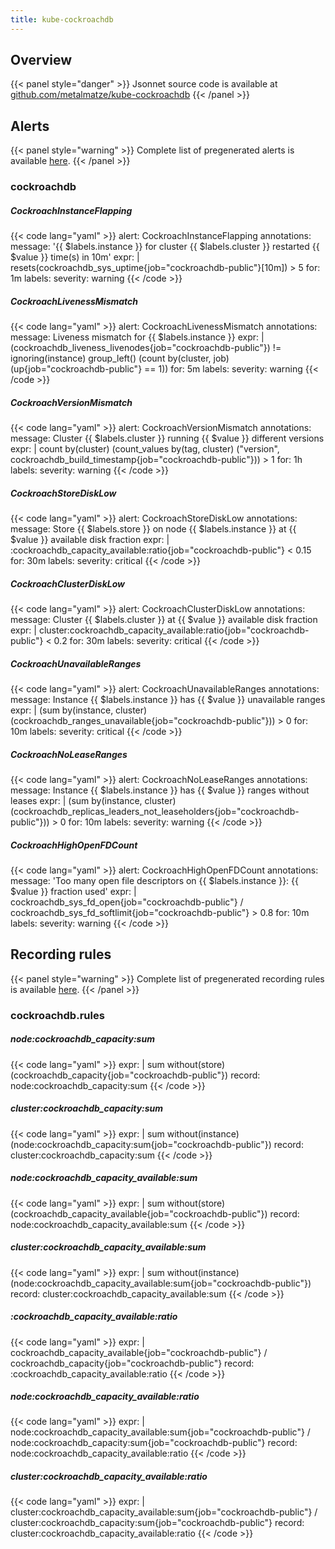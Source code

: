 ```yaml
---
title: kube-cockroachdb
---
```


## Overview



{{< panel style="danger" >}}
Jsonnet source code is available at [github.com/metalmatze/kube-cockroachdb](https://github.com/metalmatze/kube-cockroachdb/tree/master/monitoring)
{{< /panel >}}

## Alerts

{{< panel style="warning" >}}
Complete list of pregenerated alerts is available [here](https://github.com/monitoring-mixins/website/blob/master/assets/kube-cockroachdb/alerts.yaml).
{{< /panel >}}

### cockroachdb

##### CockroachInstanceFlapping

{{< code lang="yaml" >}}
alert: CockroachInstanceFlapping
annotations:
  message: '{{ $labels.instance }} for cluster {{ $labels.cluster }} restarted {{
    $value }} time(s) in 10m'
expr: |
  resets(cockroachdb_sys_uptime{job="cockroachdb-public"}[10m]) > 5
for: 1m
labels:
  severity: warning
{{< /code >}}
 
##### CockroachLivenessMismatch

{{< code lang="yaml" >}}
alert: CockroachLivenessMismatch
annotations:
  message: Liveness mismatch for {{ $labels.instance }}
expr: |
  (cockroachdb_liveness_livenodes{job="cockroachdb-public"})
    !=
  ignoring(instance) group_left() (count by(cluster, job) (up{job="cockroachdb-public"} == 1))
for: 5m
labels:
  severity: warning
{{< /code >}}
 
##### CockroachVersionMismatch

{{< code lang="yaml" >}}
alert: CockroachVersionMismatch
annotations:
  message: Cluster {{ $labels.cluster }} running {{ $value }} different versions
expr: |
  count by(cluster) (count_values by(tag, cluster) ("version", cockroachdb_build_timestamp{job="cockroachdb-public"})) > 1
for: 1h
labels:
  severity: warning
{{< /code >}}
 
##### CockroachStoreDiskLow

{{< code lang="yaml" >}}
alert: CockroachStoreDiskLow
annotations:
  message: Store {{ $labels.store }} on node {{ $labels.instance }} at {{ $value }}
    available disk fraction
expr: |
  :cockroachdb_capacity_available:ratio{job="cockroachdb-public"} < 0.15
for: 30m
labels:
  severity: critical
{{< /code >}}
 
##### CockroachClusterDiskLow

{{< code lang="yaml" >}}
alert: CockroachClusterDiskLow
annotations:
  message: Cluster {{ $labels.cluster }} at {{ $value }} available disk fraction
expr: |
  cluster:cockroachdb_capacity_available:ratio{job="cockroachdb-public"} < 0.2
for: 30m
labels:
  severity: critical
{{< /code >}}
 
##### CockroachUnavailableRanges

{{< code lang="yaml" >}}
alert: CockroachUnavailableRanges
annotations:
  message: Instance {{ $labels.instance }} has {{ $value }} unavailable ranges
expr: |
  (sum by(instance, cluster) (cockroachdb_ranges_unavailable{job="cockroachdb-public"})) > 0
for: 10m
labels:
  severity: critical
{{< /code >}}
 
##### CockroachNoLeaseRanges

{{< code lang="yaml" >}}
alert: CockroachNoLeaseRanges
annotations:
  message: Instance {{ $labels.instance }} has {{ $value }} ranges without leases
expr: |
  (sum by(instance, cluster) (cockroachdb_replicas_leaders_not_leaseholders{job="cockroachdb-public"})) > 0
for: 10m
labels:
  severity: warning
{{< /code >}}
 
##### CockroachHighOpenFDCount

{{< code lang="yaml" >}}
alert: CockroachHighOpenFDCount
annotations:
  message: 'Too many open file descriptors on {{ $labels.instance }}: {{ $value }}
    fraction used'
expr: |
  cockroachdb_sys_fd_open{job="cockroachdb-public"} / cockroachdb_sys_fd_softlimit{job="cockroachdb-public"} > 0.8
for: 10m
labels:
  severity: warning
{{< /code >}}
 
## Recording rules

{{< panel style="warning" >}}
Complete list of pregenerated recording rules is available [here](https://github.com/monitoring-mixins/website/blob/master/assets/kube-cockroachdb/rules.yaml).
{{< /panel >}}

### cockroachdb.rules

##### node:cockroachdb_capacity:sum

{{< code lang="yaml" >}}
expr: |
  sum without(store) (cockroachdb_capacity{job="cockroachdb-public"})
record: node:cockroachdb_capacity:sum
{{< /code >}}
 
##### cluster:cockroachdb_capacity:sum

{{< code lang="yaml" >}}
expr: |
  sum without(instance) (node:cockroachdb_capacity:sum{job="cockroachdb-public"})
record: cluster:cockroachdb_capacity:sum
{{< /code >}}
 
##### node:cockroachdb_capacity_available:sum

{{< code lang="yaml" >}}
expr: |
  sum without(store) (cockroachdb_capacity_available{job="cockroachdb-public"})
record: node:cockroachdb_capacity_available:sum
{{< /code >}}
 
##### cluster:cockroachdb_capacity_available:sum

{{< code lang="yaml" >}}
expr: |
  sum without(instance) (node:cockroachdb_capacity_available:sum{job="cockroachdb-public"})
record: cluster:cockroachdb_capacity_available:sum
{{< /code >}}
 
##### :cockroachdb_capacity_available:ratio

{{< code lang="yaml" >}}
expr: |
  cockroachdb_capacity_available{job="cockroachdb-public"} / cockroachdb_capacity{job="cockroachdb-public"}
record: :cockroachdb_capacity_available:ratio
{{< /code >}}
 
##### node:cockroachdb_capacity_available:ratio

{{< code lang="yaml" >}}
expr: |
  node:cockroachdb_capacity_available:sum{job="cockroachdb-public"} / node:cockroachdb_capacity:sum{job="cockroachdb-public"}
record: node:cockroachdb_capacity_available:ratio
{{< /code >}}
 
##### cluster:cockroachdb_capacity_available:ratio

{{< code lang="yaml" >}}
expr: |
  cluster:cockroachdb_capacity_available:sum{job="cockroachdb-public"} / cluster:cockroachdb_capacity:sum{job="cockroachdb-public"}
record: cluster:cockroachdb_capacity_available:ratio
{{< /code >}}
 
